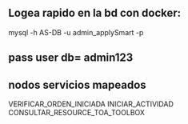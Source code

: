 ## Logea rapido en la bd con docker:
mysql -h AS-DB -u admin_applySmart -p

## pass user db= admin123




## nodos servicios mapeados
VERIFICAR_ORDEN_INICIADA
INICIAR_ACTIVIDAD
CONSULTAR_RESOURCE_TOA_TOOLBOX